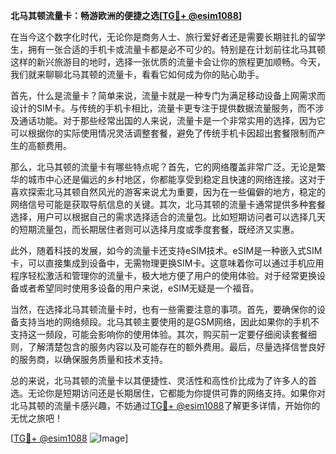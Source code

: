 **北马其顿流量卡：畅游欧洲的便捷之选[[TG💪+ @esim1088](https://t.me/s/esim1088)]**

在当今这个数字化时代，无论你是商务人士、旅行爱好者还是需要长期驻扎的留学生，拥有一张合适的手机卡或流量卡都是必不可少的。特别是在计划前往北马其顿这样的新兴旅游目的地时，选择一张优质的流量卡会让你的旅程更加顺畅。今天，我们就来聊聊北马其顿的流量卡，看看它如何成为你的贴心助手。

首先，什么是流量卡？简单来说，流量卡就是一种专门为满足移动设备上网需求而设计的SIM卡。与传统的手机卡相比，流量卡更专注于提供数据流量服务，而不涉及通话功能。对于那些经常出国的人来说，流量卡是一个非常实用的选择，因为它可以根据你的实际使用情况灵活调整套餐，避免了传统手机卡因超出套餐限制而产生的高额费用。

那么，北马其顿的流量卡有哪些特点呢？首先，它的网络覆盖非常广泛。无论是繁华的城市中心还是偏远的乡村地区，你都能享受到稳定且快速的网络连接。这对于喜欢探索北马其顿自然风光的游客来说尤为重要，因为在一些偏僻的地方，稳定的网络信号可能是获取导航信息的关键。其次，北马其顿的流量卡通常提供多种套餐选择，用户可以根据自己的需求选择适合的流量包。比如短期访问者可以选择几天的短期流量包，而长期居住者则可以选择月度或季度套餐，既经济又实惠。

此外，随着科技的发展，如今的流量卡还支持eSIM技术。eSIM是一种嵌入式SIM卡，可以直接集成到设备中，无需物理更换SIM卡。这意味着你可以通过手机应用程序轻松激活和管理你的流量卡，极大地方便了用户的使用体验。对于经常更换设备或者希望同时使用多设备的用户来说，eSIM无疑是一个福音。

当然，在选择北马其顿流量卡时，也有一些需要注意的事项。首先，要确保你的设备支持当地的网络频段。北马其顿主要使用的是GSM网络，因此如果你的手机不支持这一频段，可能会影响你的使用体验。其次，购买前一定要仔细阅读套餐细则，了解清楚包含的服务内容以及可能存在的额外费用。最后，尽量选择信誉良好的服务商，以确保服务质量和技术支持。

总的来说，北马其顿的流量卡以其便捷性、灵活性和高性价比成为了许多人的首选。无论你是短期访问还是长期居住，它都能为你提供可靠的网络支持。如果你对北马其顿的流量卡感兴趣，不妨通过[TG💪+ @esim1088](https://t.me/s/esim1088)了解更多详情，开始你的无忧之旅吧！

[[TG💪+ @esim1088](https://t.me/s/esim1088) ![Image](https://i.postimg.cc/4NQfJmqS/Snipaste-2025-05-13-00-14-12.png)]